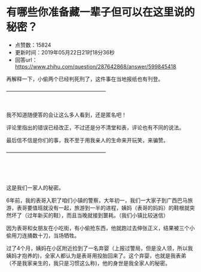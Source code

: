 # 有哪些你准备藏一辈子但可以在这里说的秘密？
- 点赞数：15824
- 更新时间：2019年05月22日21时18分36秒
- 回答url：https://www.zhihu.com/question/287642868/answer/599845418
<body>
 <p data-pid="3B4VTvBW">再解释一下，小偷两个已经判死刑了，这件事在当地报纸也有刊登。</p>
 <p data-pid="GfYf0nZB">———————————————————</p>
 <p class="ztext-empty-paragraph"><br></p>
 <p data-pid="0fweiwyM">我不知道随便答的会让这么多人看到，还是匿名吧！</p>
 <p data-pid="ZP-I3TjN">评论里指出的错误已经改正，不过还是分不清堂和表，评论也有不同的说法。</p>
 <p data-pid="y7lzbke_">最后信不信是你们的事，我不至于用我亲人的生命来开玩笑，来骗赞。</p>
 <p data-pid="MPYN_ate">———————————————————</p>
 <p class="ztext-empty-paragraph"><br></p>
 <p class="ztext-empty-paragraph"><br></p>
 <p data-pid="R6Sp1R81">这是我们一家人的秘密。</p>
 <p data-pid="WANj8Hcj">6年前，我的表哥入职了咱们小镇的警察，大年初一，我们一大家子到广西巴马旅游，表哥要值班就没有一起，旅游到一半的进程，姨妈（表哥的妈妈）的鞋根就突然坏了（过年新买的鞋），而且当晚就接到噩耗。（我们小镇比较迷信）</p>
 <p data-pid="bXXmtmGi">因为表哥和女朋友在小吃街，有小偷抢东西，他就跑过去伸张正义，结果被三个小偷用刀连捅数十刀，当场牺牲。</p>
 <p data-pid="9vsKCTji">过了4个月，姨妈在小区附近捡到了一名弃婴（上报过警局，但是没人领，所以我姨妈才抱养的)，全家人都认为是表哥用投胎回来了。这个弃婴，也就是我表弟（不是我家亲生的，我只是习惯这么称)，他的身世是我全家人的秘密。</p>
</body>
